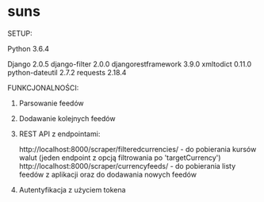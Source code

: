 # suns

SETUP:

Python 3.6.4

Django              2.0.5
django-filter       2.0.0
djangorestframework 3.9.0
xmltodict           0.11.0
python-dateutil     2.7.2
requests            2.18.4

FUNKCJONALNOŚCI:

  1. Parsowanie feedów
  2. Dodawanie kolejnych feedów
  3. REST API z endpointami:
  
      http://localhost:8000/scraper/filteredcurrencies/ - do pobierania kursów walut (jeden endpoint z opcją filtrowania po 'targetCurrency')
      http://localhost:8000/scraper/currencyfeeds/ - do pobierania listy feedów z aplikacji oraz do dodawania nowych feedów
      
  4. Autentyfikacja z użyciem tokena
